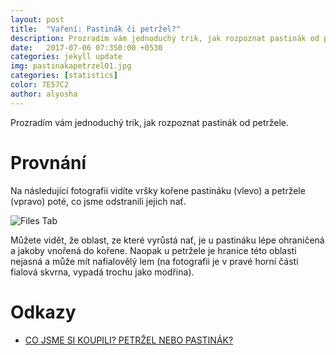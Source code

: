 ```yaml
---
layout: post
title:  "Vaření: Pastinák či petržel?"
description: Prozradím vám jednoduchý trik, jak rozpoznat pastinák od petržele.
date:   2017-07-06 07:3S0:00 +0530
categories: jekyll update
img: pastinakapetrzel01.jpg
categories: [statistics]
color: 7E57C2
author: alyosha
---
```


Prozradím vám jednoduchý trik, jak rozpoznat pastinák od petržele.

# Provnání

Na následující fotografii vidíte vršky kořene pastináku (vlevo) a petržele (vpravo) poté, co jsme odstranili jejich nať.

![Files Tab]({{site.baseurl}}/images-hq/pastinakapetrzel02.jpg)

Můžete vidět, že oblast, ze které vyrůstá nať, je u pastináku lépe ohraničená a jakoby vnořená do kořene. Naopak u petržele je hranice této oblasti nejasná a může mít nafialovělý lem (na fotografii je v pravé horní části fialová skvrna, vypadá trochu jako modřina).  


# Odkazy

* [CO JSME SI KOUPILI? PETRŽEL NEBO PASTINÁK?](http://zahradkaruvrok.cz/2015/03/co-jsme-si-koupili-petrzel-nebo-pastinak/)

